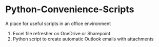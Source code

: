 # Python-Convenience-Scripts
A place for useful scripts in an office environment

1. Excel file refresher on OneDrive or Sharepoint
2. Python script to create automatic Outlook emails with attachments
